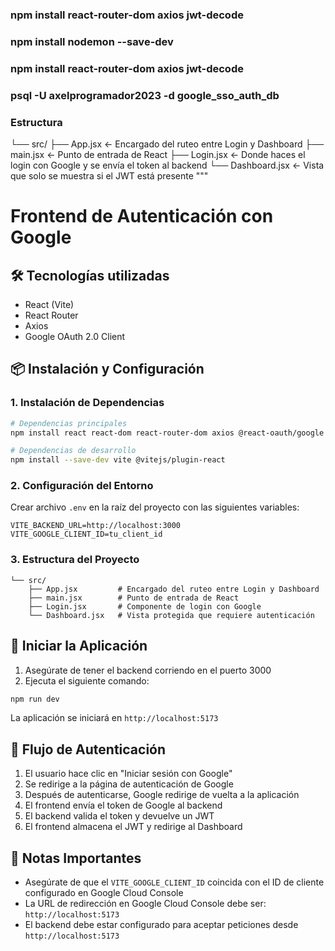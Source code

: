 ### npm install react-router-dom axios jwt-decode

### npm install nodemon --save-dev

### npm install react-router-dom axios jwt-decode


### psql -U axelprogramador2023 -d google_sso_auth_db

### Estructura

└── src/
    ├── App.jsx         ← Encargado del ruteo entre Login y Dashboard
    ├── main.jsx        ← Punto de entrada de React
    ├── Login.jsx       ← Donde haces el login con Google y se envía el token al backend
    └── Dashboard.jsx   ← Vista que solo se muestra si el JWT está presente """

# Frontend de Autenticación con Google

## 🛠 Tecnologías utilizadas
- React (Vite)
- React Router
- Axios
- Google OAuth 2.0 Client

## 📦 Instalación y Configuración

### 1. Instalación de Dependencias
```bash
# Dependencias principales
npm install react react-dom react-router-dom axios @react-oauth/google

# Dependencias de desarrollo
npm install --save-dev vite @vitejs/plugin-react
```

### 2. Configuración del Entorno
Crear archivo `.env` en la raíz del proyecto con las siguientes variables:
```
VITE_BACKEND_URL=http://localhost:3000
VITE_GOOGLE_CLIENT_ID=tu_client_id
```

### 3. Estructura del Proyecto
```
└── src/
    ├── App.jsx         # Encargado del ruteo entre Login y Dashboard
    ├── main.jsx        # Punto de entrada de React
    ├── Login.jsx       # Componente de login con Google
    └── Dashboard.jsx   # Vista protegida que requiere autenticación
```

## 🚀 Iniciar la Aplicación

1. Asegúrate de tener el backend corriendo en el puerto 3000
2. Ejecuta el siguiente comando:
```bash
npm run dev
```

La aplicación se iniciará en `http://localhost:5173`

## 🔐 Flujo de Autenticación
1. El usuario hace clic en "Iniciar sesión con Google"
2. Se redirige a la página de autenticación de Google
3. Después de autenticarse, Google redirige de vuelta a la aplicación
4. El frontend envía el token de Google al backend
5. El backend valida el token y devuelve un JWT
6. El frontend almacena el JWT y redirige al Dashboard

## 📝 Notas Importantes
- Asegúrate de que el `VITE_GOOGLE_CLIENT_ID` coincida con el ID de cliente configurado en Google Cloud Console
- La URL de redirección en Google Cloud Console debe ser: `http://localhost:5173`
- El backend debe estar configurado para aceptar peticiones desde `http://localhost:5173`